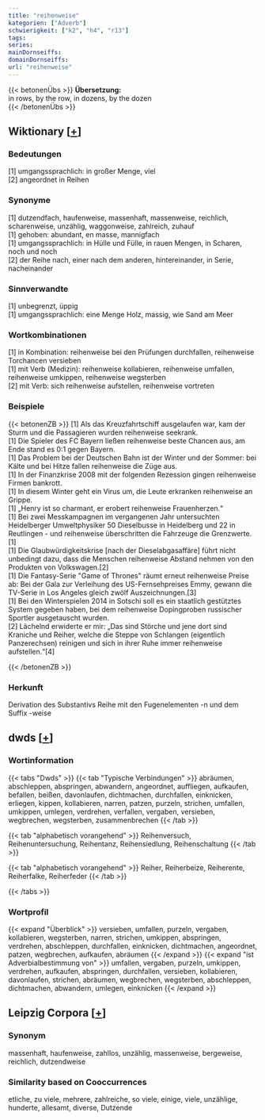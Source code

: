 ```yaml
---
title: "reihenweise"
kategorien: ["Adverb"]
schwierigkeit: ["k2", "h4", "r13"]
tags:
series:
mainDornseiffs:
domainDornseiffs:
url: "reihenweise"
---
```


{{< betonenÜbs >}}
**Übersetzung:**  
in rows, by the row, in dozens, by the dozen  
{{< /betonenÜbs >}}

## Wiktionary [[+](https://de.wiktionary.org/wiki/reihenweise)]

### Bedeutungen
[1] umgangssprachlich: in großer Menge, viel  
[2] angeordnet in Reihen  

### Synonyme
[1] dutzendfach, haufenweise, massenhaft, massenweise, reichlich, scharenweise, unzählig, waggonweise, zahlreich, zuhauf  
[1] gehoben: abundant, en masse, mannigfach  
[1] umgangssprachlich: in Hülle und Fülle, in rauen Mengen, in Scharen, noch und noch  
[2] der Reihe nach, einer nach dem anderen, hintereinander, in Serie, nacheinander  

### Sinnverwandte
[1] unbegrenzt, üppig  
[1] umgangssprachlich: eine Menge Holz, massig, wie Sand am Meer  

### Wortkombinationen
[1] in Kombination: reihenweise bei den Prüfungen durchfallen, reihenweise Torchancen versieben  
[1] mit Verb (Medizin): reihenweise kollabieren, reihenweise umfallen, reihenweise umkippen, reihenweise wegsterben  
[2] mit Verb: sich reihenweise aufstellen, reihenweise vortreten  

### Beispiele
{{< betonenZB >}}
[1] Als das Kreuzfahrtschiff ausgelaufen war, kam der Sturm und die Passagieren wurden reihenweise seekrank.  
[1] Die Spieler des FC Bayern ließen reihenweise beste Chancen aus, am Ende stand es 0:1 gegen Bayern.  
[1] Das Problem bei der Deutschen Bahn ist der Winter und der Sommer: bei Kälte und bei Hitze fallen reihenweise die Züge aus.  
[1] In der Finanzkrise 2008 mit der folgenden Rezession gingen reihenweise Firmen bankrott.  
[1] In diesem Winter geht ein Virus um, die Leute erkranken reihenweise an Grippe.  
[1] „Henry ist so charmant, er erobert reihenweise Frauenherzen.“  
[1] Bei zwei Messkampagnen im vergangenen Jahr untersuchten Heidelberger Umweltphysiker 50 Dieselbusse in Heidelberg und 22 in Reutlingen - und reihenweise überschritten die Fahrzeuge die Grenzwerte.[1]  
[1] Die Glaubwürdigkeitskrise [nach der Dieselabgasaffäre] führt nicht unbedingt dazu, dass die Menschen reihenweise Abstand nehmen von den Produkten von Volkswagen.[2]  
[1] Die Fantasy-Serie "Game of Thrones" räumt erneut reihenweise Preise ab: Bei der Gala zur Verleihung des US-Fernsehpreises Emmy, gewann die TV-Serie in Los Angeles gleich zwölf Auszeichnungen.[3]  
[1] Bei den Winterspielen 2014 in Sotschi soll es ein staatlich gestütztes System gegeben haben, bei dem reihenweise Dopingproben russischer Sportler ausgetauscht wurden.  
[2] Lächelnd erwiderte er mir: „Das sind Störche und jene dort sind Kraniche und Reiher, welche die Steppe von Schlangen (eigentlich Panzerechsen) reinigen und sich in ihrer Ruhe immer reihenweise aufstellen.“[4]  

{{< /betonenZB >}}
### Herkunft
Derivation des Substantivs Reihe mit den Fugenelementen -n und dem Suffix -weise  



## dwds [[+](https://www.dwds.de/wb/reihenweise)]

### Wortinformation
{{< tabs "Dwds" >}}
{{< tab "Typische Verbindungen" >}}
abräumen, abschleppen, abspringen, abwandern, angeordnet, auffliegen, aufkaufen, befallen, beißen, davonlaufen, dichtmachen, durchfallen, einknicken, erliegen, kippen, kollabieren, narren, patzen, purzeln, strichen, umfallen, umkippen, umlegen, verdrehen, verfallen, vergaben, versieben, wegbrechen, wegsterben, zusammenbrechen
{{< /tab >}}

{{< tab "alphabetisch vorangehend" >}}
Reihenversuch, Reihenuntersuchung, Reihentanz, Reihensiedlung, Reihenschaltung
{{< /tab >}}

{{< tab "alphabetisch vorangehend" >}}
Reiher, Reiherbeize, Reiherente, Reiherfalke, Reiherfeder
{{< /tab >}}

{{< /tabs >}}

### Wortprofil
{{< expand "Überblick" >}} versieben, umfallen, purzeln, vergaben, kollabieren, wegsterben, narren, strichen, umkippen, abspringen, verdrehen, abschleppen, durchfallen, einknicken, dichtmachen, angeordnet, patzen, wegbrechen, aufkaufen, abräumen {{< /expand >}}
{{< expand "ist Adverbialbestimmung von" >}} umfallen, vergaben, purzeln, umkippen, verdrehen, aufkaufen, abspringen, durchfallen, versieben, kollabieren, davonlaufen, strichen, abräumen, wegbrechen, wegsterben, abschleppen, dichtmachen, abwandern, umlegen, einknicken {{< /expand >}}

## Leipzig Corpora [[+](https://corpora.uni-leipzig.de/en/res?word=reihenweise&corpusId=deu_newscrawl-public_2018)]


### Synonym
massenhaft, haufenweise, zahllos, unzählig, massenweise, bergeweise, reichlich, dutzendweise


### Similarity based on Cooccurrences
etliche, zu viele, mehrere, zahlreiche, so viele, einige, viele, unzählige, hunderte, allesamt, diverse, Dutzende

